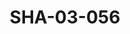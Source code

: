 ---
pid: SHA-03-056
title: SHA-03-056
language: ar
original_label: 
rights: شرحبيل احمد
location_of_original: شرحبيل احمد
photographer_or_studio: 
scanned_from: photograph 10.5 by 15.6
_date: '1993'
location: الخرطوم، هلتون
description: شرحبيل احمد مع اصحاب من ضمنهم كامل حسين وادم خليل
additional_notes: 
permission_display: 'yes'
on_server: 'no'
on_website: 'no'
permalink: /photopages/ar/SHA-03-056
layout: photo-page
---